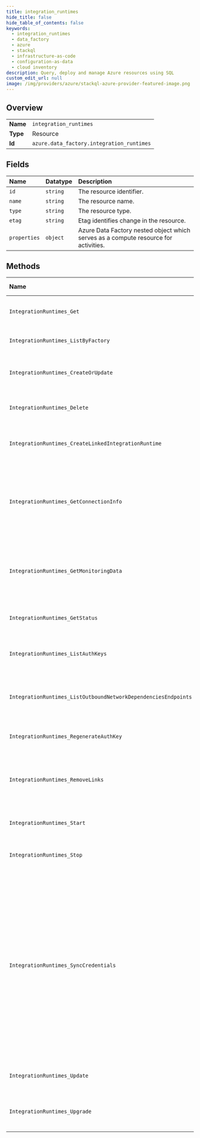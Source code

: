 ```yaml
---
title: integration_runtimes
hide_title: false
hide_table_of_contents: false
keywords:
  - integration_runtimes
  - data_factory
  - azure    
  - stackql
  - infrastructure-as-code
  - configuration-as-data
  - cloud inventory
description: Query, deploy and manage Azure resources using SQL
custom_edit_url: null
image: /img/providers/azure/stackql-azure-provider-featured-image.png
---
```

  
    

## Overview
<table><tbody>
<tr><td><b>Name</b></td><td><code>integration_runtimes</code></td></tr>
<tr><td><b>Type</b></td><td>Resource</td></tr>
<tr><td><b>Id</b></td><td><code>azure.data_factory.integration_runtimes</code></td></tr>
</tbody></table>

## Fields
| Name | Datatype | Description |
|:-----|:---------|:------------|
| `id` | `string` | The resource identifier. |
| `name` | `string` | The resource name. |
| `type` | `string` | The resource type. |
| `etag` | `string` | Etag identifies change in the resource. |
| `properties` | `object` | Azure Data Factory nested object which serves as a compute resource for activities. |
## Methods
| Name | Accessible by | Required Params | Description |
|:-----|:--------------|:----------------|:------------|
| `IntegrationRuntimes_Get` | `SELECT` | `api-version, factoryName, integrationRuntimeName, resourceGroupName, subscriptionId` | Gets an integration runtime. |
| `IntegrationRuntimes_ListByFactory` | `SELECT` | `api-version, factoryName, resourceGroupName, subscriptionId` | Lists integration runtimes. |
| `IntegrationRuntimes_CreateOrUpdate` | `INSERT` | `api-version, factoryName, integrationRuntimeName, resourceGroupName, subscriptionId, data__properties` | Creates or updates an integration runtime. |
| `IntegrationRuntimes_Delete` | `DELETE` | `api-version, factoryName, integrationRuntimeName, resourceGroupName, subscriptionId` | Deletes an integration runtime. |
| `IntegrationRuntimes_CreateLinkedIntegrationRuntime` | `EXEC` | `api-version, factoryName, integrationRuntimeName, resourceGroupName, subscriptionId` | Create a linked integration runtime entry in a shared integration runtime. |
| `IntegrationRuntimes_GetConnectionInfo` | `EXEC` | `api-version, factoryName, integrationRuntimeName, resourceGroupName, subscriptionId` | Gets the on-premises integration runtime connection information for encrypting the on-premises data source credentials. |
| `IntegrationRuntimes_GetMonitoringData` | `EXEC` | `api-version, factoryName, integrationRuntimeName, resourceGroupName, subscriptionId` | Get the integration runtime monitoring data, which includes the monitor data for all the nodes under this integration runtime. |
| `IntegrationRuntimes_GetStatus` | `EXEC` | `api-version, factoryName, integrationRuntimeName, resourceGroupName, subscriptionId` | Gets detailed status information for an integration runtime. |
| `IntegrationRuntimes_ListAuthKeys` | `EXEC` | `api-version, factoryName, integrationRuntimeName, resourceGroupName, subscriptionId` | Retrieves the authentication keys for an integration runtime. |
| `IntegrationRuntimes_ListOutboundNetworkDependenciesEndpoints` | `EXEC` | `api-version, factoryName, integrationRuntimeName, resourceGroupName, subscriptionId` | Gets the list of outbound network dependencies for a given Azure-SSIS integration runtime. |
| `IntegrationRuntimes_RegenerateAuthKey` | `EXEC` | `api-version, factoryName, integrationRuntimeName, resourceGroupName, subscriptionId` | Regenerates the authentication key for an integration runtime. |
| `IntegrationRuntimes_RemoveLinks` | `EXEC` | `api-version, factoryName, integrationRuntimeName, resourceGroupName, subscriptionId, data__factoryName` | Remove all linked integration runtimes under specific data factory in a self-hosted integration runtime. |
| `IntegrationRuntimes_Start` | `EXEC` | `api-version, factoryName, integrationRuntimeName, resourceGroupName, subscriptionId` | Starts a ManagedReserved type integration runtime. |
| `IntegrationRuntimes_Stop` | `EXEC` | `api-version, factoryName, integrationRuntimeName, resourceGroupName, subscriptionId` | Stops a ManagedReserved type integration runtime. |
| `IntegrationRuntimes_SyncCredentials` | `EXEC` | `api-version, factoryName, integrationRuntimeName, resourceGroupName, subscriptionId` | Force the integration runtime to synchronize credentials across integration runtime nodes, and this will override the credentials across all worker nodes with those available on the dispatcher node. If you already have the latest credential backup file, you should manually import it (preferred) on any self-hosted integration runtime node than using this API directly. |
| `IntegrationRuntimes_Update` | `EXEC` | `api-version, factoryName, integrationRuntimeName, resourceGroupName, subscriptionId` | Updates an integration runtime. |
| `IntegrationRuntimes_Upgrade` | `EXEC` | `api-version, factoryName, integrationRuntimeName, resourceGroupName, subscriptionId` | Upgrade self-hosted integration runtime to latest version if availability. |
